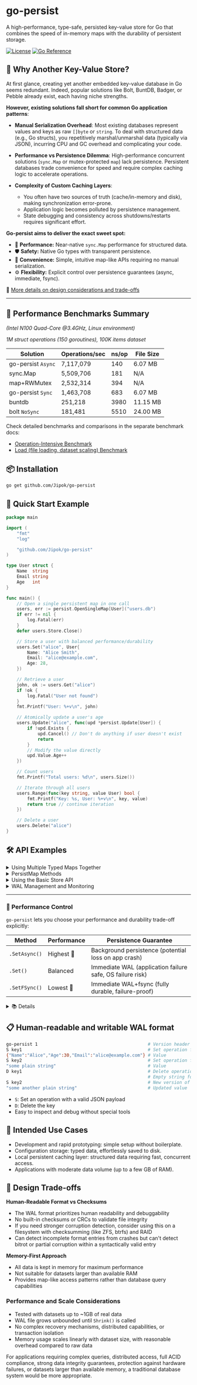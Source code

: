 # go-persist

A high-performance, type-safe, persisted key-value store for Go that combines the speed of in-memory maps with the durability of persistent storage.

[![License](https://img.shields.io/badge/license-MIT-green)](LICENSE)
[![Go Reference](https://pkg.go.dev/badge/github.com/Jipok/go-persist.svg)](https://pkg.go.dev/github.com/Jipok/go-persist)

## 🤔 Why Another Key-Value Store?

At first glance, creating yet another embedded key-value database in Go seems redundant. Indeed, popular solutions like Bolt, BuntDB, Badger, or Pebble already exist, each having niche strengths. 

**However, existing solutions fall short for common Go application patterns**:

- **Manual Serialization Overhead**: Most existing databases represent values and keys as raw `[]byte` or `string`. To deal with structured data (e.g., Go structs), you repetitively marshal/unmarshal data (typically via JSON), incurring CPU and GC overhead and complicating your code.

- **Performance vs Persistence Dilemma**: High-performance concurrent solutions (`sync.Map` or mutex-protected `map`) lack persistence. Persistent databases trade convenience for speed and require complex caching logic to accelerate operations.

- **Complexity of Custom Caching Layers**: 
  - You often have two sources of truth (cache/in-memory and disk), making synchronization error-prone. 
  - Application logic becomes polluted by persistence management. 
  - State debugging and consistency across shutdowns/restarts requires significant effort.

**Go-persist aims to deliver the exact sweet spot:**
- 🚀 **Performance:** Near-native `sync.Map` performance for structured data.
- 🛡 **Safety:** Native Go types with transparent persistence.
- 🔋 **Convenience:** Simple, intuitive map-like APIs requiring no manual serialization.
- ⚙️ **Flexibility:** Explicit control over persistence guarantees (async, immediate, fsync).

📖 [More details on design considerations and trade-offs](https://github.com/Jipok/go-persist?tab=readme-ov-file#-design-trade-offs)

---

## 🧪 Performance Benchmarks Summary

*(Intel N100 Quad-Core @3.4GHz, Linux environment)*

*1M struct operations (150 goroutines), 100K items dataset*

| Solution           | Operations/sec | ns/op | File Size |
|--------------------|----------------|-------|-----------|
| go-persist `Async` | 7,117,079      | 140   | 6.07 MB   |
| sync.Map           | 5,509,706      | 181   | N/A       |
| map+RWMutex        | 2,532,314      | 394   | N/A       |
| go-persist `Sync`  | 1,463,708      | 683   | 6.07 MB   |
| buntdb             | 251,218        | 3980  | 11.15 MB  |
| bolt       `NoSync`| 181,481        | 5510  | 24.00 MB  |

Check detailed benchmarks and comparisons in the separate benchmark docs:

- [Operation-Intensive Benchmark](https://github.com/Jipok/go-persist/tree/master/benchmark)
- [Load (file loading, dataset scaling) Benchmark](https://github.com/Jipok/go-persist/tree/master/benchmark-load)

## 📦 Installation

```bash
go get github.com/Jipok/go-persist
```

## 🚀 Quick Start Example

```go
package main

import (
	"fmt"
	"log"

	"github.com/Jipok/go-persist"
)

type User struct {
    Name  string
    Email string
    Age   int
}

func main() {
    // Open a single persistent map in one call
    users, err := persist.OpenSingleMap[User]("users.db")
    if err != nil {
        log.Fatal(err)
    }
    defer users.Store.Close()

    // Store a user with balanced performance/durability
    users.Set("alice", User{
        Name: "Alice Smith",
        Email: "alice@example.com",
        Age: 28,
    })

    // Retrieve a user
    john, ok := users.Get("alice")
    if !ok {
        log.Fatal("User not found")
    }
    fmt.Printf("User: %+v\n", john)

    // Atomically update a user's age
    users.Update("alice", func(upd *persist.Update[User]) {
        if !upd.Exists {
            upd.Cancel() // Don't do anything if user doesn't exist
            return
        }
        // Modify the value directly
        upd.Value.Age++
    })

    // Count users
    fmt.Printf("Total users: %d\n", users.Size())

    // Iterate through all users
    users.Range(func(key string, value User) bool {
        fmt.Printf("Key: %s, User: %+v\n", key, value)
        return true // continue iteration
    })

    // Delete a user
    users.Delete("alice")
}
```

## 🛠️ API Examples

<details><summary>Using Multiple Typed Maps Together</summary>

```go
package main

import (
    "log"
    "time"
    "github.com/Jipok/go-persist"
)

type User struct {
    Name  string
    Age   int
}

type Product struct {
    Name  string
    Price float64
}

type Session struct {
    UserID     string
    Expiration int64
}

func main() {
    store := persist.New()
    defer store.Close()

    // Create typed maps for different entity types
    users, _ := persist.Map[User](store, "users")
    products, _ := persist.Map[Product](store, "products")
    sessions, _ := persist.Map[Session](store, "sessions")

    // Create or load store file
    err := store.Open("app.db")
    if err != nil {
        log.Fatal(err)
    }

    // Set up automatic compaction
    store.StartAutoShrink(time.Minute, 1.8)

    // Use each map independently
    users.Set("u1", User{Name: "Admin", Age: 35})
    products.Set("p1", Product{Name: "Widget", Price: 19.99})
    sessions.SetAsync("sess123", Session{UserID: "u1", Expiration: 1718557123})
}
```
</details>

<details><summary>PersistMap Methods</summary>

```go
// Retrieve data
value, exists := myMap.Get("key")

// Store data with different durability options
myMap.SetAsync("key", value)         // High performance, background persistence
myMap.Set("key", value)              // Balanced performance and durability
err := myMap.SetFSync("key", value)  // Maximum durability with fsync

// Delete data
myMap.DeleteAsync("key")             // Background delete
myMap.Delete("key")                  // Immediate WAL write
err := myMap.DeleteFSync("key")      // With fsync for maximum durability

// Atomic updates with different durability levels
newVal, existed := myMap.UpdateAsync("key", func(upd *persist.Update[T]) {
    // Modify upd.Value directly (default action is "set")
    // Or explicitly call:
    // upd.Set(newValue)    // to update the value
    // upd.Delete()         // to delete the key
    // upd.Cancel()         // to keep original value unchanged
})

newVal, existed := myMap.Update("key", func(upd *persist.Update[T]) {
    // Same options as above
})

newVal, existed, err := myMap.UpdateFSync("key", func(upd *persist.Update[T]) {
    // Same options as above
})

// Get number of items
count := myMap.Size()

// Iterate through all items
myMap.Range(func(key string, value ValueType) bool {
    // Process each item
    return true // return true to continue, false to stop
})
```

</details>

<details><summary>Using the Basic Store API</summary>

```go
type Config struct {
    Debug          bool
    MaxConnections int
}

func main() {
    store := persist.New()
    err := store.Open("app.db")
    if err != nil {
        log.Fatal(err)
    }
    defer store.Close()

    // Store configuration directly
    err = store.Set("system_config", Config{
        Debug:          true,
        MaxConnections: 100,
    })
    if err != nil {
        log.Fatal(err)
    }

    config, err := persist.Get[Config](store, "system_config")
    if err != nil {
        log.Fatal(err)
    }
    fmt.Printf("Config: Debug=%v, MaxConnections=%d\n", config.Debug, config.MaxConnections)

    // When you need to update the config
    config.MaxConnections = 200
    err = store.Set("system_config", config)
    if err != nil {
        log.Fatal(err)
    }
}
```
</details>

<details><summary>WAL Management and Monitoring</summary>

```go
// Force immediate durability of all data
if err := store.FSyncAll(); err != nil {
    log.Fatal("Failed to sync data to disk:", err)
}

// Get statistics about the store
activeKeys, walRecords := store.Stats()
fmt.Printf("Active keys: %d, WAL records: %d, Ratio: %.2f\n", 
    activeKeys, walRecords, float64(walRecords)/float64(activeKeys))

// Manually compact the WAL file to reclaim space
if err := store.Shrink(); err != nil {
    log.Fatal(err)
}

// Or set up automatic compaction when record count exceeds 2x the active keys
store.StartAutoShrink(1*time.Minute, 2.0) // Check ratio every minute
```
</details>


---

### 🚩 Performance Control

`go-persist` lets you choose your performance and durability trade-off explicitly:


| Method                         | Performance | Persistence Guarantee               |
|--------------------------------|-------------|-------------------------------------|
| `.SetAsync()` | Highest 🚀        | Background persistence (potential loss on app crash)|
| `.Set()`           | Balanced      | Immediate WAL (application failure safe, OS failure risk)|
| `.SetFSync()` | Lowest 🔐         | Immediate WAL+fsync (fully durable, failure-proof)|

<details><summary>📚 Details</summary>

---

### Durability Levels

1. **Async Methods** (`SetAsync`, `DeleteAsync`, `UpdateAsync`): Highest performance with deferred persistence.
   - Updates are applied in-memory immediately
   - Changes are flushed to disk by a background process
   - Best for high-throughput scenarios where occasional data loss on crashes is acceptable

2. **Immediate Methods** (`Set`, `Delete`, `Update`): Balanced performance with immediate WAL updates.
   - Updates are applied in-memory and written to WAL immediately
   - Safe against application crashes, but susceptible to system crashes
   - Good for most typical use cases

3. **FSync Methods** (`SetFSync`, `DeleteFSync`, `UpdateFSync`): Maximum durability with fsync guarantee.
   - Updates are written to WAL and flushed to physical disk with fsync
   - Safe against both application and system crashes
   - Use when data integrity is critical
   - See [Design Trade-offs](https://github.com/Jipok/go-persist?tab=readme-ov-file#-design-trade-offs)

### Configuring Sync Interval

The sync interval controls:
* When batched `Async` operations are written to the WAL file
* When regular `Set` operations are synced from OS page cache to physical disk

```go
// Get the current sync interval
interval := store.GetSyncInterval()

// Set a custom sync interval
store.SetSyncInterval(500 * time.Millisecond) // More frequent syncing
// or
store.SetSyncInterval(1 * time.Second)  // Default
// or
store.SetSyncInterval(10 * time.Minute) // Minimal disk activity
```

Adjusting the sync interval lets you fine-tune the trade-off between performance and durability:

- **Short intervals** (milliseconds to second): Reduce potential data loss window but cause more frequent disk activity
- **Medium intervals** (seconds): Good balance for most applications
- **Long intervals** (minutes to hours): Minimize disk activity and extend SSD/HDD lifespan, but with larger potential data loss windows in case of crashes

With very long intervals, `Async` operations will cause practically no disk writes during normal operation, making this option excellent for conserving storage device lifespan when persistence is mainly needed for planned shutdowns rather than crash recovery.

For the `Set` method, even with a very long sync interval, changes are initially written to the OS page cache. The system itself will eventually flush these changes to disk (i.e., perform an fsync) according to its own caching policies. On Linux, by default:
* The parameter `/proc/sys/vm/dirty_writeback_centisecs` is typically set to 500 (≈5 seconds), meaning the kernel scans for dirty pages and may flush them every ~5 seconds.
* The parameter `/proc/sys/vm/dirty_expire_centisecs` is usually around 3000 (≈30 seconds), so pages older than ~30 seconds are forced to be written to disk.

---
</details>

## 📋 Human-readable and writable WAL format

```bash
go-persist 1                                          # Version header
S key1                                                # Set operation for key1
{"Name":"Alice","Age":30,"Email":"alice@example.com"} # Value
S key2                                                # Set operation for key2
"some plain string"                                   # Value
D key1                                                # Delete operation for key1
                                                      # Empty string for delete op
S key2                                                # New version of key2
"some another plain string"                           # Updated value

```

- `S`: Set an operation with a valid JSON payload
- `D`: Delete the key
- Easy to inspect and debug without special tools


## 📌 Intended Use Cases

- Development and rapid prototyping: simple setup without boilerplate.
- Configuration storage: typed data, effortlessly saved to disk.
- Local persistent caching layer: structured data requiring fast, concurrent access.
- Applications with moderate data volume (up to a few GB of RAM).

## 🚧 Design Trade-offs

**Human-Readable Format vs Checksums**
- The WAL format prioritizes human readability and debuggability
- No built-in checksums or CRCs to validate file integrity
- If you need stronger corruption detection, consider using this on a filesystem with checksumming (like ZFS, btrfs) and RAID
- Can detect incomplete format entries from crashes but can't detect bitrot or partial corruption within a syntactically valid entry

**Memory-First Approach**
- All data is kept in memory for maximum performance
- Not suitable for datasets larger than available RAM
- Provides map-like access patterns rather than database query capabilities

### Performance and Scale Considerations
- Tested with datasets up to ~1GB of real data
- WAL file grows unbounded until `Shrink()` is called
- No complex recovery mechanisms, distributed capabilities, or transaction isolation
- Memory usage scales linearly with dataset size, with reasonable overhead compared to raw data

For applications requiring complex queries, distributed access, full ACID compliance, strong data integrity guarantees, protection against hardware failures, or datasets larger than available memory, a traditional database system would be more appropriate.
